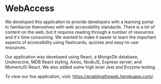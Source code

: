 # WebAccess

We developed this application to provide developers with a learning portal to familiarize themselves with web accessibility standards. There is a lot of content on the web, but it requires reading through a number of resources and it's time consuming. We wanted to make it easier to learn the important aspects of accessibility using flashcards, quizzes and easy-to-use resources. 

Our application was developed using React, a MongoDb database, Underscore, MDB React styling, Axios, NodeJS, Express server, and MomentJS-React. We also added some high level Jest and Enzyme testing.

To view our live application, visit: https://enablingtheweb.herokuapp.com/.
